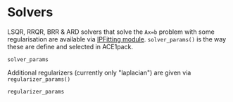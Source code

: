 # Solvers

LSQR, RRQR, BRR & ARD solvers that solve the `Ax=b` problem with some regularisation are available via [IPFitting module](../IPFitting/Solvers.md). `solver_params()` is the way these are define and selected in ACE1pack. 

```@docs
solver_params
```

Additional regularizers (currently only "laplacian") are given via `regularizer_params()`

```@docs
regularizer_params
```
